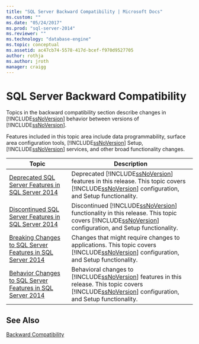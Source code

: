```yaml
---
title: "SQL Server Backward Compatibility | Microsoft Docs"
ms.custom: ""
ms.date: "05/24/2017"
ms.prod: "sql-server-2014"
ms.reviewer: ""
ms.technology: "database-engine"
ms.topic: conceptual
ms.assetid: ac47cb74-5578-417d-bcef-f970d9527705
author: rothja
ms.author: jroth
manager: craigg
---
```

# SQL Server Backward Compatibility
  Topics in the backward compatibility section describe changes in [!INCLUDE[ssNoVersion](../includes/ssnoversion-md.md)] behavior between versions of [!INCLUDE[ssNoVersion](../includes/ssnoversion-md.md)].  
  
 Features included in this topic area include data programmability, surface area configuration tools, [!INCLUDE[ssNoVersion](../includes/ssnoversion-md.md)] Setup, [!INCLUDE[ssNoVersion](../includes/ssnoversion-md.md)] services, and other broad functionality changes.  
  
|Topic|Description|  
|-----------|-----------------|  
|[Deprecated SQL Server Features in SQL Server 2014](../../2014/getting-started/deprecated-sql-server-features-in-sql-server-2014.md)|Deprecated [!INCLUDE[ssNoVersion](../includes/ssnoversion-md.md)] features in this release. This topic covers [!INCLUDE[ssNoVersion](../includes/ssnoversion-md.md)] configuration, and Setup functionality.|  
|[Discontinued SQL Server Features in SQL Server 2014](../../2014/getting-started/discontinued-sql-server-features-in-sql-server-2014.md)|Discontinued [!INCLUDE[ssNoVersion](../includes/ssnoversion-md.md)] functionality in this release. This topic covers [!INCLUDE[ssNoVersion](../includes/ssnoversion-md.md)] configuration, and Setup functionality.|  
|[Breaking Changes to SQL Server Features in SQL Server 2014](../../2014/getting-started/breaking-changes-to-sql-server-features-in-sql-server-2014.md)|Changes that might require changes to applications. This topic covers [!INCLUDE[ssNoVersion](../includes/ssnoversion-md.md)] configuration, and Setup functionality.|  
|[Behavior Changes to SQL Server Features in SQL Server 2014](../../2014/getting-started/behavior-changes-to-sql-server-features-in-sql-server-2014.md)|Behavioral  changes to [!INCLUDE[ssNoVersion](../includes/ssnoversion-md.md)] features in this release. This topic covers [!INCLUDE[ssNoVersion](../includes/ssnoversion-md.md)] configuration, and Setup functionality.|  
  
## See Also  
 [Backward Compatibility](../../2014/getting-started/backward-compatibility.md)  
  
  
